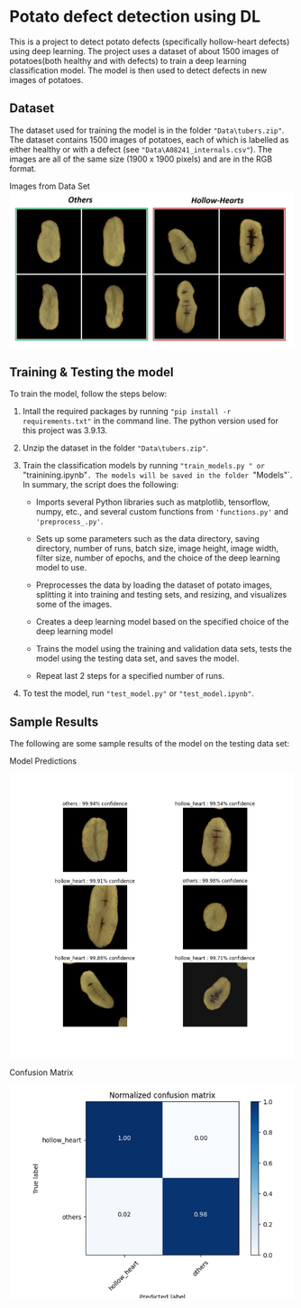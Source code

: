 # Potato defect detection using DL #
This is a project to detect potato defects (specifically hollow-heart defects) using deep learning. The project uses a dataset of about 1500 images of potatoes(both healthy and with defects) to train a deep learning classification model. The model is then used to detect defects in new images of potatoes.

## Dataset ##
The dataset used for training the model is in the folder `"Data\tubers.zip"`. The dataset contains 1500 images of potatoes, each of which is labelled as either healthy or with a defect (see `"Data\A08241_internals.csv"`). The images are all of the same size (1900 x 1900 pixels) and are in the RGB format.

Images from Data Set
<img src = "Readme_images/dataset.png">

## Training & Testing the model ##
To train the model, follow the steps below:
1. Intall the required packages by running `"pip install -r requirements.txt"` in the command line. The python version used for this project was 3.9.13.
2. Unzip the dataset in the folder `"Data\tubers.zip"`.
3. Train the classification models by running `"train_models.py " or `"trainining.ipynb"`. The models will be saved in the folder `"Models"`.  In summary, the script does the following:

    - Imports several Python libraries such as matplotlib, tensorflow, numpy, etc., and several custom functions from `'functions.py'` and `'preprocess_.py'`.
    
    - Sets up some parameters such as the data directory, saving directory, number of runs, batch size, image height, image width, filter size, number of epochs, and the choice of the deep learning model to use.

    - Preprocesses the data by loading the dataset of potato images, splitting it into training and testing sets, and resizing, and visualizes some of the images.

    - Creates a deep learning model based on the specified choice of the deep learning model

    - Trains the model using the training and validation data sets, tests the model using the testing data set, and saves the model.
    
    - Repeat last 2 steps for a specified number of runs.

4. To test the model, run `"test_model.py"` or `"test_model.ipynb"`.


## Sample Results ##
The following are some sample results of the model on the testing data set:

Model Predictions

<img src = "Readme_images/predictions.png">

Confusion Matrix

<img src = "Readme_images/confusion_matrix.png">
